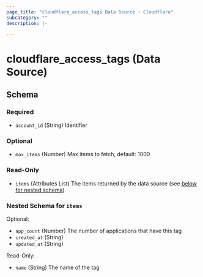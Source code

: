 ```yaml
---
page_title: "cloudflare_access_tags Data Source - Cloudflare"
subcategory: ""
description: |-
  
---
```


# cloudflare_access_tags (Data Source)




<!-- schema generated by tfplugindocs -->
## Schema

### Required

- `account_id` (String) Identifier

### Optional

- `max_items` (Number) Max items to fetch, default: 1000

### Read-Only

- `items` (Attributes List) The items returned by the data source (see [below for nested schema](#nestedatt--items))

<a id="nestedatt--items"></a>
### Nested Schema for `items`

Optional:

- `app_count` (Number) The number of applications that have this tag
- `created_at` (String)
- `updated_at` (String)

Read-Only:

- `name` (String) The name of the tag


